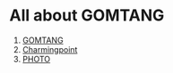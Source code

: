 
<html>
<head>
 
  <meta charset="utf-8">
</head>
<body>
  <h1>All about GOMTANG</h1>
  <ol>
    <li><a href="1.GOMTANG.html">GOMTANG</a></li>
    <li><a href="2.charmingpoint.html">Charmingpoint</a></li>
    <li><a href="3.photo.html">PHOTO</a></li>
  </ol>
</body>
</html>
